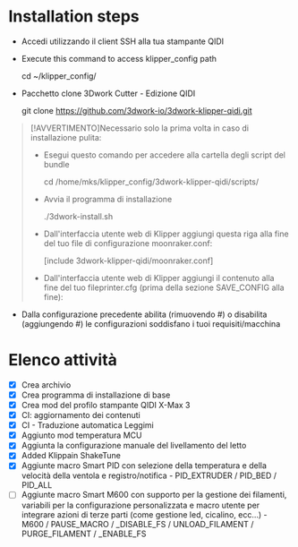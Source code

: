 # Installation steps

-   Accedi utilizzando il client SSH alla tua stampante QIDI
-   Execute this command to access klipper_config path


    cd ~/klipper_config/

-   Pacchetto clone 3Dwork Cutter - Edizione QIDI


    git clone https://github.com/3dwork-io/3dwork-klipper-qidi.git

> [!AVVERTIMENTO]Necessario solo la prima volta in caso di installazione pulita:
>
> -   Esegui questo comando per accedere alla cartella degli script del bundle
>
>
>     cd /home/mks/klipper_config/3dwork-klipper-qidi/scripts/
>
> -   Avvia il programma di installazione
>
>
>     ./3dwork-install.sh
>
> -   Dall'interfaccia utente web di Klipper aggiungi questa riga alla fine del tuo file di configurazione moonraker.conf:
>
>
>     [include 3dwork-klipper-qidi/moonraker.conf]
>
> -   Dall'interfaccia utente web di Klipper aggiungi il contenuto alla fine del tuo fileprinter.cfg (prima della sezione SAVE_CONFIG alla fine):

-   Dalla configurazione precedente abilita (rimuovendo #) o disabilita (aggiungendo #) le configurazioni soddisfano i tuoi requisiti/macchina

# Elenco attività

-   [x] Crea archivio
-   [x] Crea programma di installazione di base
-   [x] Crea mod del profilo stampante QIDI X-Max 3
-   [x] CI: aggiornamento dei contenuti
-   [x] CI - Traduzione automatica Leggimi
-   [x] Aggiunto mod temperatura MCU
-   [x] Aggiunta la configurazione manuale del livellamento del letto
-   [x] Added Klippain ShakeTune
-   [x] Aggiunte macro Smart PID con selezione della temperatura e della velocità della ventola e registro/notifica - PID_EXTRUDER / PID_BED / PID_ALL
-   [ ] Aggiunte macro Smart M600 con supporto per la gestione dei filamenti, variabili per la configurazione personalizzata e macro utente per integrare azioni di terze parti (come gestione led, cicalino, ecc...) - M600 / PAUSE_MACRO / \_DISABLE_FS / UNLOAD_FILAMENT / PURGE_FILAMENT / \_ENABLE_FS
